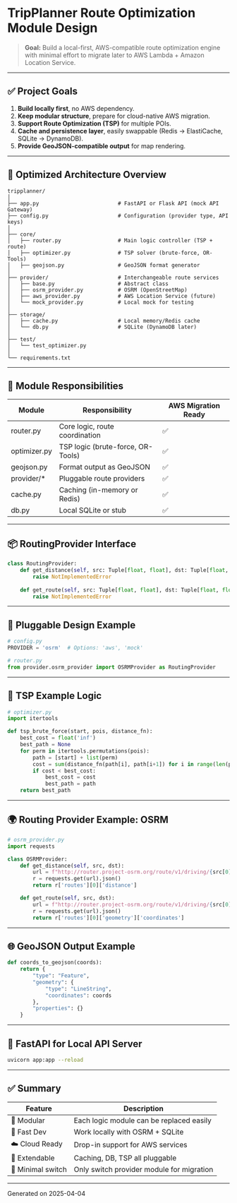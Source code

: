 # TripPlanner Route Optimization Module Design

> **Goal:** Build a local-first, AWS-compatible route optimization engine with minimal effort to migrate later to AWS Lambda + Amazon Location Service.

---

## ✅ Project Goals

1. **Build locally first**, no AWS dependency.
2. **Keep modular structure**, prepare for cloud-native AWS migration.
3. **Support Route Optimization (TSP)** for multiple POIs.
4. **Cache and persistence layer**, easily swappable (Redis → ElastiCache, SQLite → DynamoDB).
5. **Provide GeoJSON-compatible output** for map rendering.

---

## 🧱 Optimized Architecture Overview

```
tripplanner/
│
├── app.py                         # FastAPI or Flask API (mock API Gateway)
├── config.py                      # Configuration (provider type, API keys)
│
├── core/
│   ├── router.py                  # Main logic controller (TSP + route)
│   ├── optimizer.py               # TSP solver (brute-force, OR-Tools)
│   ├── geojson.py                 # GeoJSON format generator
│
├── provider/                      # Interchangeable route services
│   ├── base.py                    # Abstract class
│   ├── osrm_provider.py           # OSRM (OpenStreetMap)
│   ├── aws_provider.py            # AWS Location Service (future)
│   └── mock_provider.py           # Local mock for testing
│
├── storage/
│   ├── cache.py                   # Local memory/Redis cache
│   └── db.py                      # SQLite (DynamoDB later)
│
├── test/
│   └── test_optimizer.py
│
└── requirements.txt
```

---

## 🧩 Module Responsibilities

| Module         | Responsibility                          | AWS Migration Ready |
|----------------|------------------------------------------|---------------------|
| router.py      | Core logic, route coordination            | ✅                  |
| optimizer.py   | TSP logic (brute-force, OR-Tools)         | ✅                  |
| geojson.py     | Format output as GeoJSON                  | ✅                  |
| provider/*     | Pluggable route providers                 | ✅                  |
| cache.py       | Caching (in-memory or Redis)              | ✅                  |
| db.py          | Local SQLite or stub                      | ✅                  |

---

## 📦 RoutingProvider Interface

```python
class RoutingProvider:
    def get_distance(self, src: Tuple[float, float], dst: Tuple[float, float]) -> float:
        raise NotImplementedError
    
    def get_route(self, src: Tuple[float, float], dst: Tuple[float, float]) -> List[Tuple[float, float]]:
        raise NotImplementedError
```

---

## 🔁 Pluggable Design Example

```python
# config.py
PROVIDER = 'osrm'  # Options: 'aws', 'mock'
```

```python
# router.py
from provider.osrm_provider import OSRMProvider as RoutingProvider
```

---

## 🚦 TSP Example Logic

```python
# optimizer.py
import itertools

def tsp_brute_force(start, pois, distance_fn):
    best_cost = float('inf')
    best_path = None
    for perm in itertools.permutations(pois):
        path = [start] + list(perm)
        cost = sum(distance_fn(path[i], path[i+1]) for i in range(len(path)-1))
        if cost < best_cost:
            best_cost = cost
            best_path = path
    return best_path
```

---

## 🌍 Routing Provider Example: OSRM

```python
# osrm_provider.py
import requests

class OSRMProvider:
    def get_distance(self, src, dst):
        url = f"http://router.project-osrm.org/route/v1/driving/{src[0]},{src[1]};{dst[0]},{dst[1]}"
        r = requests.get(url).json()
        return r['routes'][0]['distance']

    def get_route(self, src, dst):
        url = f"http://router.project-osrm.org/route/v1/driving/{src[0]},{src[1]};{dst[0]},{dst[1]}?overview=full&geometries=geojson"
        r = requests.get(url).json()
        return r['routes'][0]['geometry']['coordinates']
```

---

## 🌐 GeoJSON Output Example

```python
def coords_to_geojson(coords):
    return {
        "type": "Feature",
        "geometry": {
            "type": "LineString",
            "coordinates": coords
        },
        "properties": {}
    }
```

---

## 🔧 FastAPI for Local API Server

```bash
uvicorn app:app --reload
```

---

## ✅ Summary

| Feature | Description |
|--------|-------------|
| 🔌 Modular | Each logic module can be replaced easily |
| 🚀 Fast Dev | Work locally with OSRM + SQLite |
| ☁️ Cloud Ready | Drop-in support for AWS services |
| 📐 Extendable | Caching, DB, TSP all pluggable |
| 🔄 Minimal switch | Only switch provider module for migration |

---

Generated on 2025-04-04
